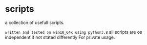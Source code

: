 # scripts
a collection of usefull scripts.


`written and tested on win10_64x using python3.8`
all scripts are os independent if not stated differently
For private usage.
